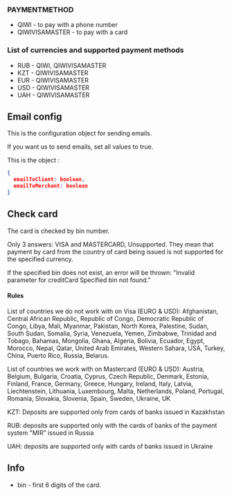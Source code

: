 ### PAYMENTMETHOD
- QIWI - to pay with a phone number 
- QIWIVISAMASTER - to pay with a card 
### List of currencies and supported payment methods
* RUB - QIWI, QIWIVISAMASTER
* KZT - QIWIVISAMASTER
* EUR - QIWIVISAMASTER
* USD - QIWIVISAMASTER
* UAH - QIWIVISAMASTER

## Email config
This is the configuration object for sending emails.

If you want us to send emails, set all values to true.

This is the object :
```json
{
  emailToClient: boolean,
  emailToMerchant: boolean
}
```

## Check card
The card is checked by bin number.

Only 3 answers: VISA and MASTERCARD, Unsupported. They mean that payment by card from the country of card being issued is not supported for the specified currency.

If the specified bin does not exist, an error will be thrown: "Invalid parameter for creditCard Specified bin not found."

#### Rules

List of countries we do not work with on Visa (EURO & USD):
Afghanistan, Central African Republic, Republic of Congo, Democratic Republic of Congo, Libya, Mali, Myanmar, Pakistan, North Korea, Palestine, Sudan, South Sudan, Somalia, Syria, Venezuela, Yemen, Zimbabwe, Trinidad and Tobago, Bahamas, Mongolia, Ghana, Algeria, Bolivia, Ecuador, Egypt, Morocco, Nepal, Qatar, United Arab Emirates, Western Sahara, USA, Turkey, China, Puerto Rico, Russia, Belarus.

List of countries we work with on Mastercard (EURO & USD):
Austria, Belgium, Bulgaria, Croatia, Cyprus, Czech Republic, Denmark, Estonia, Finland, France, Germany, Greece, Hungary, Ireland, Italy, Latvia, Liechtenstein, Lithuania, Luxembourg, Malta, Netherlands, Poland, Portugal, Romania, Slovakia, Slovenia, Spain, Sweden, Ukraine, UK

KZT: Deposits are supported only from cards of banks issued in Kazakhstan

RUB: deposits are supported only with the cards of banks of the payment system "MIR" issued in Russia

UAH: deposits are supported only with cards of banks issued in Ukraine


## Info
* bin - first 6 digits of the card.
